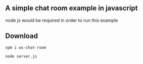## A simple chat room example in javascript

node js would be required in order to run this example

## Download
```
npm i ws-chat-room
```

```
node server.js
```
